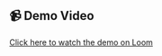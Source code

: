 ## 📹 Demo Video

[Click here to watch the demo on Loom](https://www.loom.com/share/401b2644fce24b9fb60af2d94b7cb2f7?sid=d68db3a0-e22a-4680-84cc-d3081f6a54bc)